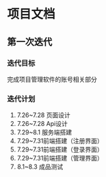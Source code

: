 # 项目文档

## 第一次迭代

### 迭代目标

完成项目管理软件的账号相关部分

### 迭代计划

1. 7.26~7.28 页面设计
2. 7.26~7.28 Api设计
3. 7.29~8.1 服务端搭建
4. 7.29~7.31前端搭建（注册界面）
5. 7.29~7.31前端搭建（登录界面）
6. 7.29~7.31前端搭建（管理界面）
7. 8.1~8.3 成品测试